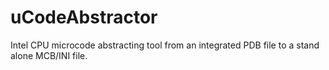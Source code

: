 # uCodeAbstractor
Intel CPU microcode abstracting tool from an integrated PDB file to a stand alone MCB/INI file.
